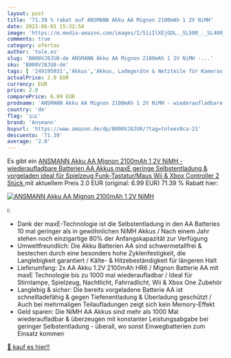 ```yaml
---
layout: post
title: '71.39 % rabat auf ANSMANN Akku AA Mignon 2100mAh 1 2V NiMH'
date: 2021-06-01 15:32:54
image: 'https://m.media-amazon.com/images/I/51iIlXEjGDL._SL500_._SL400_.jpg'
comments: true
category: ofertas
author: 'tole.es'
slug: 'B000VJ8JU8-de ANSMANN Akku AA Mignon 2100mAh 1 2V NiMH -...'
sku: 'B000VJ8JU8-de'
tags: [ '249195031','Akkus','Akkus, Ladegeräte & Netzteile für Kameras','Außenbeleuchtung','Batterien+Akkus','Batterien, Akkus & Zubehör','Beleuchtung','Elektronik & Foto','Haushalt','Kamera & Foto','Kamera- & Fotozubehör','Produkte','ansmann', ]
actualPrice: 2.0 EUR
currency: EUR
price: 2.0
comparePrice: 6.99 EUR
prodname: 'ANSMANN Akku AA Mignon 2100mAh 1 2V NiMH - wiederaufladbare Batterien AA Akkus maxE  geringe Selbstentladung & vorgeladen  ideal für Spielzeug  Funk-Tastatur/Maus  Wii & Xbox Controller  2 Stück '
country: 'de'
flag: '🇩🇪'
brand: 'Ansmann'
buyurl: 'https://www.amazon.de/dp/B000VJ8JU8/?tag=tolees0ca-21'
descuento: '71.39'
average: '2.0'
---
```


Es gibt ein [ANSMANN Akku AA Mignon 2100mAh 1 2V NiMH - wiederaufladbare Batterien AA Akkus maxE  geringe Selbstentladung & vorgeladen  ideal für Spielzeug  Funk-Tastatur/Maus  Wii & Xbox Controller  2 Stück ](https://www.amazon.de/dp/B000VJ8JU8/?tag=tolees0ca-21) mit aktuellem Preis 2.0 EUR (original: 6.99 EUR) 71.39 % Rabatt hier:

[![ANSMANN Akku AA Mignon 2100mAh 1 2V NiMH](https://m.media-amazon.com/images/I/51iIlXEjGDL._SL500_._SL400_.jpg)](https://www.amazon.de/dp/B000VJ8JU8/?tag=tolees0ca-21)

ℹ️:

- Dank der maxE-Technologie ist die Selbstentladung in den AA Batteries 10 mal geringer als in gewöhnlichen NiMH Akkus / Nach einem Jahr stehen noch einzigartige 80% der Anfangskapazität zur Verfügung
- Umweltfreundlich: Die Akku Batterien AA sind schwermetallfrei & bestechen durch eine besonders hohe Zyklenfestigkeit, die Langlebigkeit garantiert / Kälte- & Hitzebeständigkeit für längeren Halt
- Lieferumfang: 2x AA Akku 1.2V 2100mAh HR6 / Mignon Batterie AA mit maxE Technologie bis zu 1000 mal wiederaufladbar / Ideal für Stirnlampe, Spielzeug, Nachtlicht, Fahrradlicht, Wii & Xbox One Zubehör
- Langlebig & sicher: Die bereits vorgeladene Batterie AA ist schnellladefähig & gegen Tiefenentladung & Überladung geschützt / Auch bei mehrmaligen Teilaufladungen zeigt sich kein Memory-Effekt
- Geld sparen: Die NiMH AA Akkus sind mehr als 1000 Mal wiederaufladbar & überzeugen mit konstanter Leistungsabgabe bei geringer Selbstentladung - überall, wo sonst Einwegbatterien zum Einsatz kommen

[🛒 kauf es hier!!](https://www.amazon.de/dp/B000VJ8JU8/?tag=tolees0ca-21)
